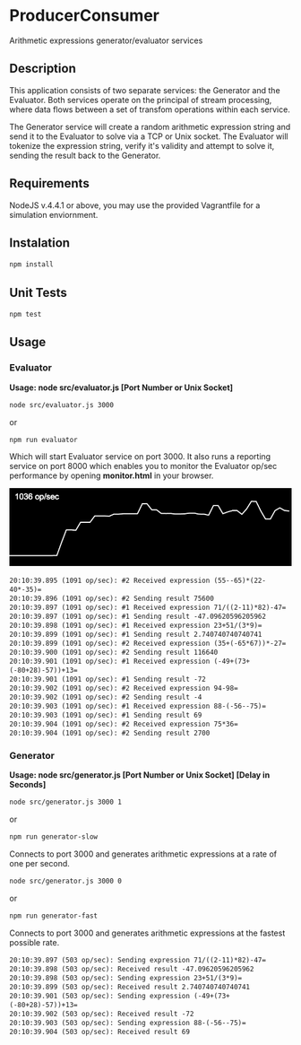 # ProducerConsumer
Arithmetic expressions generator/evaluator services

## Description

This application consists of two separate services: the Generator and the Evaluator. Both services operate on the principal of stream processing, where data flows between a set of transfom operations within each service.

The Generator service will create a random arithmetic expression string and send it to the Evaluator to solve via a TCP or Unix socket. The Evaluator will tokenize the expression string, verify it's validity and attempt to solve it, sending the result back to the Generator.

## Requirements

NodeJS v.4.4.1 or above, you may use the provided Vagrantfile for a simulation enviornment.

## Instalation

```bash
npm install
```

## Unit Tests

```bash
npm test
```

## Usage

### Evaluator

**Usage: node src/evaluator.js [Port Number or Unix Socket]**

```bash
node src/evaluator.js 3000
```

or

```bash
npm run evaluator
```

Which will start Evaluator service on port 3000.
It also runs a reporting service on port 8000 which enables you to monitor the Evaluator op/sec performance by opening **monitor.html** in your browser.

![Alt text](/monitor.png?raw=true "Evaluator Monitor")

```
20:10:39.895 (1091 op/sec): #2 Received expression (55--65)*(22-40*-35)=
20:10:39.896 (1091 op/sec): #2 Sending result 75600
20:10:39.897 (1091 op/sec): #1 Received expression 71/((2-11)*82)-47=
20:10:39.897 (1091 op/sec): #1 Sending result -47.09620596205962
20:10:39.898 (1091 op/sec): #1 Received expression 23+51/(3*9)=
20:10:39.899 (1091 op/sec): #1 Sending result 2.740740740740741
20:10:39.899 (1091 op/sec): #2 Received expression (35+(-65*67))*-27=
20:10:39.900 (1091 op/sec): #2 Sending result 116640
20:10:39.901 (1091 op/sec): #1 Received expression (-49+(73+(-80+28)-57))+13=
20:10:39.901 (1091 op/sec): #1 Sending result -72
20:10:39.902 (1091 op/sec): #2 Received expression 94-98=
20:10:39.902 (1091 op/sec): #2 Sending result -4
20:10:39.903 (1091 op/sec): #1 Received expression 88-(-56--75)=
20:10:39.903 (1091 op/sec): #1 Sending result 69
20:10:39.904 (1091 op/sec): #2 Received expression 75*36=
20:10:39.904 (1091 op/sec): #2 Sending result 2700
```

### Generator

**Usage: node src/generator.js [Port Number or Unix Socket] [Delay in Seconds]**

```bash
node src/generator.js 3000 1
```

or

```bash
npm run generator-slow
```

Connects to port 3000 and generates arithmetic expressions at a rate of one per second.

```bash
node src/generator.js 3000 0
```

or

```bash
npm run generator-fast
```

Connects to port 3000 and generates arithmetic expressions at the fastest possible rate.

```
20:10:39.897 (503 op/sec): Sending expression 71/((2-11)*82)-47=
20:10:39.898 (503 op/sec): Received result -47.09620596205962
20:10:39.898 (503 op/sec): Sending expression 23+51/(3*9)=
20:10:39.899 (503 op/sec): Received result 2.740740740740741
20:10:39.901 (503 op/sec): Sending expression (-49+(73+(-80+28)-57))+13=
20:10:39.902 (503 op/sec): Received result -72
20:10:39.903 (503 op/sec): Sending expression 88-(-56--75)=
20:10:39.904 (503 op/sec): Received result 69
```
